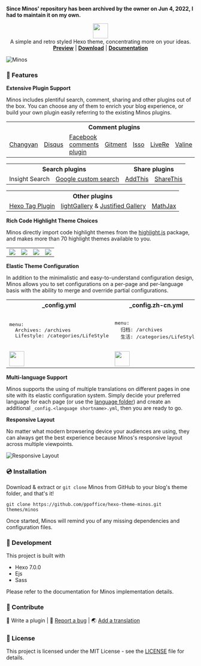 **Since Minos' repository has been archived by the owner on Jun 4, 2022, I had to maintain it on my own.**

<p align="center">
<img height="40" src="https://ppoffice.github.io/hexo-theme-minos/images/logo.png">
<br> A simple and retro styled Hexo theme, concentrating more on your ideas.
<br>
<a href="https://ppoffice.github.io/hexo-theme-minos/"><b>Preview</b></a> | 
<a href="https://github.com/ppoffice/hexo-theme-minos/archive/master.zip"><b>Download</b></a> |
<a href="http://ppoffice.github.io/hexo-theme-minos/categories/Documentation/"><b>Documentation</b></a>
</p>

![Minos](http://ppoffice.github.io/hexo-theme-minos/gallery/preview.png "Minos Preview")

### :gift: Features

**Extensive Plugin Support**

Minos includes plentiful search, comment, sharing and other plugins out of the box. You can choose any of them to enrich your
blog experience, or build your own plugin easily referring to the existing Minos plugins.

<table>
    <tr>
        <th colspan="8">Comment plugins</th>
    </tr>
    <tr>
        <td><a href="http://changyan.kuaizhan.com/">Changyan</a></td>
        <td><a href="https://disqus.com/">Disqus</a></td>
        <td><a href="https://developers.facebook.com/docs/plugins/comments/">Facebook comments plugin</a></td>
        <td><a href="https://github.com/imsun/gitment">Gitment</a></td>
        <td><a href="https://posativ.org/isso/">Isso</a></td>
        <td><a href="https://livere.com/">LiveRe</a></td>
        <td><a href="https://github.com/xCss/Valine">Valine</a></td>
        <td><a href="http://www.uyan.cc/">Youyan</a></td>
        <td><a href="https://giscus.app/">Giscus</a></td>
    </tr>
</table>
<table>
    <tr>
        <th colspan="2">Search plugins</th>
        <th colspan="2">Share plugins</th>
    </tr>
    <tr>
        <td>Insight Search</td>
        <td><a href="https://www.google.com/cse/">Google custom search</a></td>
        <td><a href="http://www.addthis.com/">AddThis</a></td>
        <td><a href="https://www.sharethis.com/">ShareThis</a></td>
    </tr>
</table>
<table>
    <tr>
        <th colspan="3">Other plugins</th>
    </tr>
    <tr>
        <td><a href="https://hexo.io/docs/tag-plugins.html">Hexo Tag Plugin</a></td>
        <td><a href="sachinchoolur.github.io/lightGallery/">lightGallery</a> & 
            <a href="http://miromannino.github.io/Justified-Gallery/">Justified Gallery</a></td>
        <td><a href="https://www.mathjax.org/">MathJax</a></td>
    </tr>
</table>

**Rich Code Highlight Theme Choices**

Minos directly import code highlight themes from the [highlight.js](https://highlightjs.org/) package, and makes more than 
70 highlight themes available to you.

<table>
    <tr>
        <td><img src="https://ppoffice.github.io/hexo-theme-minos/gallery/code-highlight/tomorrow.png"></td>
        <td><img src="https://ppoffice.github.io/hexo-theme-minos/gallery/code-highlight/atom-one-light.png"></td>
        <td><img src="https://ppoffice.github.io/hexo-theme-minos/gallery/code-highlight/monokai.png"></td>
        <td><img src="https://ppoffice.github.io/hexo-theme-minos/gallery/code-highlight/androidstudio.png"></td>
    </tr>
</table>

**Elastic Theme Configuration**

In addition to the minimalistic and easy-to-understand configuration design, Minos allows you to set configurations on a 
per-page and per-language basis with the ability to merge and override partial configurations.

<table>
    <tr>
        <th>_config.yml</th>
        <th>_config.zh-cn.yml</th>
        <th>post.md</th>
    </tr>
    <tr>
        <td>
            <pre>menu:
  Archives: /archives
  Lifestyle: /categories/LifeStyle</pre>
        </td>
        <td>
            <pre>menu:
  归档: /archives
  生活: /categories/LifeStyle</pre>
        </td>
        <td>
            <pre>title: A Simple Post
menu:
  Go Home: /index.html
---
# Here is some simple markdown.</pre>
        </td>
    </tr>
    <tr>
        <td><img height="40" src="https://ppoffice.github.io/hexo-theme-minos/gallery/navbar/main-config.png"></td>
        <td><img height="40" src="https://ppoffice.github.io/hexo-theme-minos/gallery/navbar/language-config.png"></td>
        <td><img height="40" src="https://ppoffice.github.io/hexo-theme-minos/gallery/navbar/post-config.png"></td>
    </tr>
</table>

**Multi-language Support**

Minos supports the using of multiple translations on different pages in one site with its elastic configuration system. 
Simply decide your preferred language for each page (or use the [language folder](https://hexo.io/docs/internationalization.html#Path)) 
and create an additional `_config.<language shortname>.yml`, then you are ready to go.

**Responsive Layout**

No matter what modern browsering device your audiences are using, they can always get the best experience because Minos's responsive
layout across multiple viewpoints.

![Responsive Layout](https://ppoffice.github.io/hexo-theme-minos/gallery/responsive.png)

### :cd: Installation

Download & extract or `git clone` Minos from GitHub to your blog's theme folder, and that's it!

```shell
git clone https://github.com/ppoffice/hexo-theme-minos.git themes/minos
```

Once started, Minos will remind you of any missing dependencies and configuration files.

### :hammer: Development

This project is built with

- Hexo 7.0.0
- Ejs
- Sass

Please refer to the documentation for Minos implementation details.

### :tada: Contribute

:electric_plug: Write a plugin | 
:triangular_flag_on_post: <a href="https://github.com/ppoffice/hexo-theme-minos/issues/new">Report a bug</a> | 
:earth_asia: <a href="https://github.com/ppoffice/hexo-theme-minos/tree/master/languages">Add a translation</a>

### :memo: License

This project is licensed under the MIT License - see the [LICENSE](https://github.com/ppoffice/hexo-theme-minos/blob/master/LICENSE) file for details.